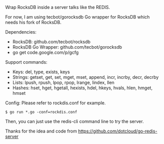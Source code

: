 Wrap RocksDB inside a server talks like the REDIS.

For now, I am using tecbot/gorocksdb Go wrapper for RocksDB which needs his fork of RocksDB.

Dependencies:
* RocksDB: github.com/tecbot/rocksdb
* RocksDB Go Wrapper: github.com/tecbot/gorocksdb
* go get code.google.com/p/gcfg

Support commands:
* Keys: del, type, exists, keys
* Strings: getset, get, set, mget, mset, append, incr, incrby, decr, decrby
* Lists: lpush, rpush, lpop, rpop, lrange, lindex, llen
* Hashes: hset, hget, hgetall, hexists, hdel, hkeys, hvals, hlen, hmget, hmset

Config:
Please refer to rockdis.conf for example.
```
$ go run *.go -conf=rockdis.conf
```
Then, you can just use the redis-cli command line to try the server.

Thanks for the idea and code from https://github.com/dotcloud/go-redis-server
